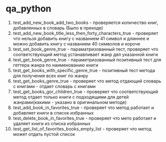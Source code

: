# qa_python

1. test_add_new_book_add_two_books - проверяется количество книг, добавленных в словарь (Было в прекоде)
2. test_add_new_book_title_less_then_forty_characters_true - проверяет что нельзя добавить книгу с названием 41 символ и длиннее и можно добавить книгу с названием 40 символов и короче
3. test_set_book_genre_true - параматризованный тест, проверяет что соответствующий метод устанавливает жанр дял указанной книги
4. test_get_book_genre_true - параметризованный позитивный тест для геттера жанра по наименованию книги
5. test_get_books_with_specific_genre_true - позитивный тест метода для получения всех книг по жанру
6. test_get_books_genre_true - проверяет что метод отдающий словарь с книгами - отдает словарь с книгами
7. test_get_books_gor_children_true - проверяет что соответствующий метод отдает только книги с подходящими для детей жанрами(какими - указано в оригинальном методе)
8. test_add_book_in_favorites_true - проверяет что метод работает и добавляет книги в список избранных
9. test_delete_book_in_favorites_true - проверяет что мето работает и удаляет книги из списка избранных
10. test_get_list_of_favorites_books_empty_list - проверяет что метод может отдать пустой список